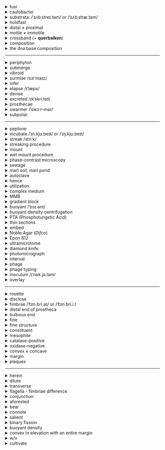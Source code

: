 <details>
  <summary>fusi</summary>
  <ul>
    <li>spindle</li>
  </ul>
</details>

<details>
  <summary>caulobacter</summary>
  <ul>
    <li>caulo: stalk, stem (<i>cauliflower</i> (<i>caulis</i>: stem))</li>
    <li>bacter: small rod, bacterium</li>
    <li>This bacterium is often used in microbiology and evolutionary studies due to its asymmetric cell division and adaptability to low-nutrient environments.</li>
  </ul>
</details>

<details>
  <summary>substrata: /ˈsʌbˌstreɪ.təm/ or /ˈsʌbˌstræ.təm/</summary>
  <ul>
    <li>sub: under</li>
    <li>strata: something spread out underneath</li>
    <li>In microbiology, substrata play a crucial role in the study of adhesion, biofilm formation, and bacterial colonization.</li>
    <li>Yes, substrata can refer to both a <b>substance</b> and a <b>layer</b>, depending on the context.</li>
  </ul>
</details>

<details>
  <summary>holdfast</summary>
  <ul>
    <li>firmly fixed grip</li>
    <li>In microbiology, a <b>holdfast</b> is a specialized adhesive structure (organelle-like part) found at the distal tip of the stalk or prostheca of bacteria like <i>Caulobacter</i> and <i>Prosthecobacter fusiformis</i>. It enables the bacteria to attach to various substrata, aiding in colonization and survival in nutrient-poor environments.</li>
    <li>To colonize solid substrates, bacteria often deploy dedicated adhesins that facilitate attachment to surfaces. <i>Caulobacter crescentus</i> initiates surface colonization by secreting a <b>carbohydrate-based adhesin</b> called the holdfast.</li>
  </ul>
</details>

<details>
  <summary>distal ≠ proximal</summary>
  <ul>
    <li>dis: apart</li>
    <li>stare: stand</li>
    <li>In the context of microbiology, the term <b>distal</b> refers to the part of a structure that is farthest from the main body or point of attachment. For example, in <i>Prosthecobacter fusiformis</i>, the <b>holdfast</b> is located at the <b>distal tip</b> of the prostheca.</li>
    <li>In contrast, <b>proximal</b> refers to a location closer to the point of origin or attachment.</li>
  </ul>
</details>

<details>
  <summary>motile ≠ immotile</summary>
  <ul>
    <li>movere: to move</li>
    <li>capable of movement</li>
    <li>In microbiology, motile organisms can propel themselves through liquid environments. For example, some species of <i>Caulobacter</i> produce <b>motile</b> daughter cells (called swarmers) that swim using a flagellum before they settle and form a stalk.</li>
  </ul>
</details>

<details>
  <summary>crossband (= <b>querbalken</b>)</summary>
  <ul>
    <li>cross: transverse</li>
    <li>band: strip</li>
    <li><b>Crossbands</b> are transverse structures or rings found within the stalks (prosthecae) of bacteria in the genus <i>Caulobacter</i> and <i>Asticcacaulis</i>. These bands provide structural reinforcement and are characteristic of certain genera.</li>
    <li>In contrast, <i>Prosthecobacter fusiformis</i> lacks these crossband structures, which helps distinguish it from other caulobacter-like bacteria.</li>
  </ul>
  <img src="https://github.com/user-attachments/assets/6a861a6b-c702-40e3-9f1d-a55c41560423" alt="Crossband Structure" width="500">
</details>

<details>
  <summary>composition</summary>
  <ul>
    <li>com: together</li>
    <li>ponere: to place</li>
  </ul>
</details>

<details>
  <summary>the dna base composition</summary>
  <ul>
    <li><b>G+C content</b>.</li>
  </ul>
</details>

---

<details>
  <summary>periphyton</summary>
  <ul>
    <li>peri: around</li>
    <li>phyton: plant</li>
    <li>Essentially means "plants that grow around or attached to surfaces."</li>
    <li>A complex mixture of algae, cyanobacteria, heterotrophic microbes, and detritus that is attached to submerged surfaces in most aquatic ecosystems. These communities play a critical role in the primary production and nutrient cycling of water bodies.</li>
  </ul>
</details>

<details>
  <summary>submerge</summary>
  <ul>
    <li>sub: under</li>
    <li>merge: to plunge, dip, sink</li>
    <li>In microbiology, <b>submerge</b> might refer to immersing bacterial cultures, substrates, or samples in liquid media for growth, testing, or observation.</li>
    <li><b>Persian:</b> غوطه‌ور کردن (Ghoṭe-var kardan)</li>
    <li><b>Turkish:</b> Daldırmak / Suya batırmak</li>
    <li><b>Norwegian:</b> Senke / Dykke ned</li>
    <li><b>German:</b> Untertauchen</li>
  </ul>
</details>

<details>
  <summary>vibroid</summary>
  <ul>
    <li>vibrio: to vibrate or quiver</li>
    <li>oid: resembling</li>
    <li>So it means it looks like a bacteria with a curved flagellum.</li>
    <li><b>Vibroid</b> is an adjective used to describe something that is curved or comma-shaped, often applied in microbiology to refer to bacteria that resemble the genus <i>Vibrio</i>. These bacteria are typically rod-shaped with a slight curve, resembling a comma.</li>
  </ul>
</details>

<details>
  <summary>surmise /sɜrˈmaɪz/</summary>
  <ul>
    <li>To infer or guess something without definite evidence.</li>
    <li><b>Persian:</b> حدس زده (Hads zadeh)</li>
    <li><b>Turkish:</b> Tahmin etti</li>
    <li><b>Norwegian:</b> Antatt</li>
    <li><b>German:</b> Vermutet</li>
  </ul>
</details>

<details>
  <summary>infer</summary>
  <ul>
    <li>To deduce or conclude information from evidence and reasoning rather than from explicit statements.</li>
    <li><b>Persian:</b> استنباط کردن (Estenbat kardan)</li>
    <li><b>Turkish:</b> Çıkarmak</li>
    <li><b>Norwegian:</b> Utlede</li>
    <li><b>German:</b> Folgern</li>
  </ul>
</details>

<details>
  <summary>elapse /ɪˈlæps/</summary>
  <ul>
    <li>To pass or slip by, typically referring to time.</li>
    <li><b>Persian:</b> سپری شدن (Separi shodan)</li>
    <li><b>Turkish:</b> Geçmek</li>
    <li><b>Norwegian:</b> Forløpe</li>
    <li><b>German:</b> Vergehen</li>
  </ul>
</details>

<details>
  <summary>devise</summary>
  <ul>
    <li>To plan, invent, or design something carefully or thoughtfully.</li>
    <li><b>Persian:</b> تدبیر کردن (Tadbir kardan) / ابداع کردن (Ebdah kardan)</li>
    <li><b>Turkish:</b> Tasarlamak</li>
    <li><b>Norwegian:</b> Utforme</li>
    <li><b>German:</b> Entwickeln</li>
  </ul>
</details>

<details>
  <summary>excreted /ɪkˈskriːtɪd/</summary>
  <ul>
    <li>(<b>excrete</b>) To eliminate or expel waste or unwanted substances from the body, typically through a biological process such as sweating, urination, or defecation.</li>
    <li><b>Persian:</b> دفع شده (Daf' shodeh)</li>
    <li><b>Turkish:</b> Salgılandı / Atıldı</li>
    <li><b>Norwegian:</b> Utskilt</li>
    <li><b>German:</b> Ausgeschieden</li>
  </ul>
</details>

<details>
  <summary>prosthecae</summary>
  <ul>
    <li>The <b>stalk</b> being described is likely a type of <b>prostheca</b>—a cellular extension found in certain bacteria. Prosthecae are distinct from structures formed by secretion or excretion in that they are <b>integral extensions of the cell membrane and cytoplasm</b>, rather than extracellular byproducts.</li>
    <li><b>Prosthecae</b> (plural of <b>prostheca</b>) are defined as cellular extensions or appendages produced by some prokaryotes, such as <i>Caulobacter</i> and other bacteria in the Alphaproteobacteria class. These structures are unique in that they are <b>integral outgrowths of the cell</b>, formed from the cytoplasm, cell membrane, and often the cell wall, rather than being secreted or excreted extracellular products.</li>
  </ul>
  <ol>
    <li><b>Structure:</b> Prosthecae are continuous with the <b>cell membrane</b> and cytoplasm, making them part of the cellular body.</li>
    <li><b>Function:</b>
      <ul>
        <li>They increase the surface area of the cell, aiding in nutrient absorption.</li>
        <li>They may play a role in attachment to surfaces or environmental interactions.</li>
        <li>In some species, they are involved in reproduction or maintaining buoyancy.</li>
      </ul>
    </li>
  </ol>
</details>

<details>
  <summary>swarmer /ˈswɔːr-mər/</summary>
  <ul>
    <li>Derived from the verb <b>swarm</b>, meaning to move in a large group or to move energetically or busily.</li>
    <li><b>Swarmer</b> is a noun used in microbiology to describe a specific type of <b>motile cell</b>, often seen in the life cycles of certain bacteria and protists. In the bacterial context, swarmers are motile cells with flagella that allow them to move actively, typically playing roles in colonization, dispersal, or reproduction.</li>
  </ul>
</details>

<details>
  <summary>subpolar</summary>
  <ul>
    <li>sub: under</li>
    <li>polar: relating to the poles</li>
    <li><b>Subpolar flagella</b> are located close to, but not at, the absolute poles of a bacterium. Instead of being at the extreme tip of the cell, they are slightly off-center from the poles.</li>
    <li>Subpolar flagella provide different swimming dynamics compared to strictly polar flagella, potentially allowing the bacterium to maneuver more effectively in its environment.</li>
  </ul>
</details>

---

<details>
  <summary>peptone</summary>
  <ul>
    <li>Peptone refers to a mixture of water-soluble protein fragments, primarily polypeptides and amino acids, obtained by partial hydrolysis of proteins, typically used as a nutrient source in microbiological culture media.</li>
  </ul>
</details>

<details>
  <summary>incubate /ˈɪn.kjʊ.beɪt/ or /ˈɪŋ.kjʊ.beɪt/</summary>
  <ul>
    <li>The word "incubate" comes from the Latin <b>incubare</b>, meaning "to lie upon" or "to brood over," from <i>in-</i> (on, upon) + <i>cubare</i> (to lie down). It was first used in English in the mid-17th century, primarily in the context of birds sitting on eggs.</li>
  </ul>
  <b>Meaning:</b>
  <ol>
    <li>To keep something (e.g., eggs, cells, or microorganisms) in conditions suitable for hatching, growth, or development.</li>
    <li>To develop or foster an idea or plan gradually, often in secrecy or with care.</li>
  </ol>
</details>

<details>
  <summary>streak /striːk/</summary>
  <ul>
    <li><b>Persian:</b>
      <ul>
        <li><b>(Noun):</b> خط (<i>khat</i>), رگه (<i>rageh</i>)</li>
        <li><b>(Verb):</b> خط انداختن (<i>khat andâkhtan</i>), رگه‌دار کردن (<i>ragehdâr kardan</i>)</li>
      </ul>
    </li>
    <li><b>Turkish:</b>
      <ul>
        <li><b>(Noun):</b> çizgi, iz</li>
        <li><b>(Verb):</b> iz bırakmak, çizgi çizmek</li>
      </ul>
    </li>
    <li><b>Norwegian:</b>
      <ul>
        <li><b>(Noun):</b> strek, stripe</li>
        <li><b>(Verb):</b> streke, lage striper</li>
      </ul>
    </li>
    <li><b>German:</b>
      <ul>
        <li><b>(Noun):</b> Streifen, Strähne</li>
        <li><b>(Verb):</b> streifen, durchziehen</li>
      </ul>
    </li>
  </ul>
</details>

<details>
  <summary>streaking procedure</summary>
  <ul>
    <li>Streaking is a microbiological technique used to isolate and separate individual microbial cells from a mixture. It involves spreading a small amount of a microbial sample across the surface of a solid growth medium (agar plate) in a systematic manner. This allows individual cells to grow into distinct, isolated colonies.</li>
  </ul>
  <img src="https://github.com/user-attachments/assets/e88a25b1-c1d2-4424-996f-d0c70ba7d153" alt="Streaking Procedure" width="500">
</details>

<details>
  <summary>mount</summary>
  <ul>
    <li>Derived from Old English <b>munt</b>, from Latin <b>mons</b> (mountain, hill). The verb form developed in Middle English, influenced by Old French <b>monter</b>, meaning "to climb" or "to ascend," derived from Latin <b>montare</b> (to climb a mountain).</li>
  </ul>
  
  <b>Meanings:</b>
  <ol>
    <li><b>Verb:</b>
      <ul>
        <li><b>To climb or ascend:</b><br>
          Example: "She mounted the stairs quickly."
        </li>
        <li><b>To place or fix something in position:</b><br>
          Example: "The picture was mounted on the wall."
        </li>
        <li><b>To organize or initiate:</b><br>
          Example: "They mounted an expedition to explore the area."
        </li>
        <li><b>To increase or rise:</b><br>
          Example: "Costs continue to mount."
        </li>
      </ul>
    </li>
    <li><b>Noun:</b>
      <ul>
        <li><b>A hill or mountain:</b><br>
          Example: "Mount Everest is the tallest mountain in the world."
        </li>
        <li><b>A support or frame for holding something in place:</b><br>
          Example: "The gem was placed in a silver mount."
        </li>
        <li><b>A horse or animal for riding:</b><br>
          Example: "He saddled his mount before the journey."
        </li>
      </ul>
    </li>
  </ol>
</details>

<details>
  <summary>wet mount procedure</summary>
  <ul>
    <li>A wet mount involves placing a drop of liquid (e.g., water or broth) containing microorganisms onto a glass slide, covered with a cover slip. This keeps the organisms alive and in a natural state for observation.</li>
    <li>Procedure: 
      <br>Place a drop of water → Pick a small portion of the colony with a sterile loop → Mix with water → Cover with cover slip → Examine under a microscope.</li>
  </ul>
</details>

<details>
  <summary>phase-contrast microscopy</summary>
  <ul>
    <li>Enhances the contrast of transparent and colorless samples without the need for staining, making it easier to observe live organisms.</li>
  </ul>
</details>

<details>
  <summary>sewage</summary>
  <ul>
    <li><b>Persian:</b> فاضلاب (<i>fâzelâb</i>)</li>
    <li><b>Turkish:</b> kanalizasyon</li>
    <li><b>Norwegian:</b> kloakk</li>
    <li><b>German:</b> Abwasser</li>
  </ul>
</details>

<details>
  <summary>marl soil, marl pond</summary>
  <ul>
    <li>A type of soil or sediment that is a mixture of clay and calcium carbonate, often used as a fertilizer to improve agricultural land.</li>
  </ul>
</details>

<details>
  <summary>autoclave</summary>
  <ul>
    <li>High-pressure steam sterilization (typically at 121°C for 15-20 minutes).</li>
    <li>Used for heat-stable substances (e.g., agar, peptone).</li>
  </ul>
</details>

<details>
  <summary>hence</summary>
  <ul>
    <li><b>Persian:</b>
      <ul>
        <li>بنابراین (<i>banábarin</i>)</li>
        <li>از این رو (<i>az in roo</i>)</li>
      </ul>
    </li>
    <li><b>Turkish:</b>
      <ul>
        <li>bu yüzden, dolayısıyla</li>
      </ul>
    </li>
    <li><b>Norwegian:</b>
      <ul>
        <li>derfor, følgelig</li>
      </ul>
    </li>
    <li><b>German:</b>
      <ul>
        <li>daher, somit</li>
      </ul>
    </li>
  </ul>
</details>

<details>
  <summary>utilization</summary>
  <ul>
    <li><b>Persian:</b> استفاده (<i>estefâde</i>), بهره‌برداری (<i>bahrebardâri</i>)</li>
    <li><b>Turkish:</b> kullanım, yararlanma</li>
    <li><b>Norwegian:</b> utnyttelse, bruk</li>
    <li><b>German:</b> Nutzung, Verwertung</li>
  </ul>
</details>

<details>
  <summary>complex medium</summary>
  <ul>
    <li>In microbiology, a <b>complex medium</b> is a type of growth medium used to cultivate microorganisms. It contains a mix of nutrients derived from partially digested organic material, such as extracts from plants, yeast, or animals. Unlike defined media, the exact chemical composition of a complex medium is not precisely known.</li>
    <li><b>Nutrient-Rich:</b> Contains abundant nutrients to support the growth of a wide variety of microorganisms.</li>
    <li><b>Components:</b> Often includes:
      <ul>
        <li>Peptone (protein hydrolysate)</li>
        <li>Yeast extract</li>
        <li>Beef extract</li>
        <li>Agar (if solid medium)</li>
      </ul>
    </li>
    <li><b>Variable Composition:</b> The exact proportions of its components can vary depending on the source of the extracts.</li>
  </ul>
</details>

<details>
  <summary>MMB</summary>
  <ul>
    <li>Minimal Medium Broth</li>
    <li><b>Minimal Medium Broth:</b> A type of growth medium in microbiology containing only the essential nutrients required for the growth of microorganisms, typically used for studying metabolic pathways.</li>
  </ul>
</details>

<details>
  <summary>gradient block</summary>
  <ul>
    <li><b>Gradient:</b> A gradual change or variation in magnitude, position, or condition over a particular distance or range. (شیب)</li>
    <li><b>A gradient block</b> is a device or method used to expose microorganisms to a range of temperatures simultaneously.</li>
    <li>This setup allows researchers to test growth conditions efficiently over a continuous temperature spectrum.</li>
    <li><b>Purpose of the Experiment:</b>
      <ul>
        <li>To identify the <b>minimum, optimum,</b> and <b>maximum temperatures</b> for the growth of the tested organism.</li>
      </ul>
    </li>
    <li>This information helps classify the organism as:
      <ul>
        <li><b>Psychrophilic</b> (grows at low temperatures)</li>
        <li><b>Mesophilic</b> (grows at moderate temperatures)</li>
        <li><b>Thermophilic</b> (grows at high temperatures)</li>
      </ul>
    </li>
  </ul>
</details>

<details>
  <summary>buoyant /ˈbɔɪ.ənt/</summary>
  <ul>
    <li>Able to float or rise in a fluid (liquid or gas) due to lower density or an upward force.</li>
  </ul>
</details>

<details>
  <summary>buoyant-density centrifugation</summary>
  <ul>
    <li>Buoyant density centrifugation is a laboratory technique used to separate molecules, organelles, or cells based on their density. It involves spinning a sample in a centrifuge with a density gradient medium, such as cesium chloride (<b>CsCl</b>) or sucrose, until components settle at their characteristic buoyant density.</li>
  </ul>
</details>

<details>
  <summary>PTA (Phosphotungstic Acid)</summary>
  <ul>
    <li>A chemical compound often used as a staining agent in electron microscopy or for protein precipitation. (<b>W:</b> tungsten)</li>
  </ul>
  <img src="https://github.com/user-attachments/assets/feda1a62-4e61-46f1-84b8-bcc19057ee21" alt="Phosphotungstic Acid Structure" width="500">
</details>

<details>
  <summary>thin sections</summary>
  <ul>
    <li>Thin sections are ultra-thin slices of biological material (e.g., cells or tissues) prepared for <b>electron microscopy</b> or <b>light microscopy</b>.</li>
  </ul>
</details>

<details>
  <summary>embed</summary>
  <ul>
    <li><b>Persian:</b>
      <ul>
        <li>فروبردن (<i>foroo bordan</i>), جای‌گذاری کردن (<i>jâygâzâri kardan</i>)</li>
      </ul>
    </li>
    <li><b>Turkish:</b>
      <ul>
        <li>gömnek, yerleştirmek</li>
      </ul>
    </li>
    <li><b>Norwegian:</b>
      <ul>
        <li>integrere, innfelle</li>
      </ul>
    </li>
    <li><b>German:</b>
      <ul>
        <li>einbetten, einfügen</li>
      </ul>
    </li>
  </ul>
</details>

<details>
  <summary>Noble Agar (<i>Difco</i>)</summary>
  <ul>
    <li><b>Noble Agar</b> is a high-purity agar product manufactured by <b>Difco Laboratories</b>, often used in microbiology, molecular biology, and biochemistry applications. It is specifically refined for purposes where minimal impurities and inhibitory substances are required.</li>
  </ul>
</details>

<details>
  <summary>Epon 812</summary>
  <ul>
    <li><b>Epon 812</b> is a type of <b>epoxy resin</b> commonly used as an embedding medium in electron microscopy. Its high mechanical stability, transparency, and compatibility with biological samples make it ideal for preparing ultra-thin sections for high-resolution imaging.</li>
  </ul>
</details>

<details>
  <summary>ultramicrotome</summary>
  <ul>
    <li>ultra: beyond</li>
    <li>micro: small</li>
    <li>-tome:</li>
    <li>cutting, slice</li>
    <li>An instrument for cutting extremely small or thin slices.</li>
  </ul>
  <p>An <b>ultramicrotome</b> is a precision instrument used to cut extremely thin sections of samples for analysis under a <b>transmission electron microscope (TEM)</b> or a <b>light microscope</b>. It is commonly used in fields like cell biology, materials science, and histology.</p>
</details>

<details>
  <summary>diamond knife</summary>
  <ul>
    <li>A <b>diamond knife</b> is a precision cutting tool used in applications requiring extremely thin and accurate sections. It is primarily employed in <b>electron microscopy</b>, <b>ultramicrotomy</b>, and <b>eye surgery</b> due to its durability, sharpness, and ability to create ultra-thin slices.</li>
  </ul>
</details>

<details>
  <summary>photomicrograph</summary>
  <ul>
    <li>A <b>photomicrograph</b> is a photograph taken through a microscope to capture detailed images of a specimen or microscopic structures. It is commonly used in scientific research, medicine, and education to document and analyze minute details not visible to the naked eye.</li>
    <li>Components:
      <ul>
        <li>photo: light</li>
        <li>micro: small</li>
        <li>graph: to record, to write</li>
      </ul>
    </li>
  </ul>
</details>

<details>
  <summary>interval</summary>
  <ul>
    <li>A space or period between two points, events, or objects.</li>
    <li>Components:
      <ul>
        <li>inter: between</li>
        <li>vallum: wall (space between two walls)</li>
      </ul>
    </li>
    <li><b>Persian:</b>
      <ul>
        <li>فاصله (<i>fâseleh</i>), بازه (<i>bâzeh</i>)</li>
      </ul>
    </li>
    <li><b>Turkish:</b>
      <ul>
        <li>aralık, süre</li>
      </ul>
    </li>
    <li><b>Norwegian:</b>
      <ul>
        <li>intervall, pause</li>
      </ul>
    </li>
    <li><b>German:</b>
      <ul>
        <li>Intervall, Pause</li>
      </ul>
    </li>
  </ul>
</details>

<details>
  <summary>phage</summary>
  <ul>
    <li>Derived from the Greek word <b>φαγεῖν (phagein)</b>, meaning "to eat" or "to devour." The term was coined in the early 20th century as part of the word <b>bacteriophage</b>, meaning "bacteria eater."</li>
  </ul>
</details>

<details>
  <summary>phage typing</summary>
  <ul>
    <li><b>Phage typing</b> is a method used to classify bacteria based on their susceptibility to infection by specific <b>bacteriophages</b> (phages). It is a highly specific technique often used in microbiology to identify bacterial strains or types within a species.</li>
  </ul>
</details>

<details>
  <summary>inoculum /ɪˈnɒk.jə.ləm/</summary>
  <ul>
    <li>The inoculum is the microbial sample (e.g., bacteria or yeast) transferred into a growth medium to start a culture.</li>
    <li>Refers specifically to the material <b>intentionally introduced</b> into a culture medium, host, or environment to initiate growth or reaction.</li>
    <li>Emphasis is on its <b>functional purpose</b> (to start a process, such as microbial growth or fermentation).</li>
    <li><b>Example:</b>
      <ul>
        <li>"The inoculum of <i>E. coli</i> was added to the broth."</li>
      </ul>
    </li>
    <li><b>Persian:</b> مایه تلقیح (<i>mâyeh talqîh</i>)</li>
    <li><b>Turkish:</b> inokulum</li>
    <li><b>Norwegian:</b> inokulum</li>
    <li><b>German:</b> Inokulum</li>
  </ul>
</details>

<details>
  <summary>overlay</summary>
  <ul>
    <li><b>Persian:</b>
      <ul>
        <li>روکش (<i>rokesh</i>), پوشش (<i>pooshesh</i>)</li>
      </ul>
    </li>
    <li><b>Turkish:</b>
      <ul>
        <li>kaplama, örtü</li>
      </ul>
    </li>
    <li><b>Norwegian:</b>
      <ul>
        <li>overlegg, overflatebelegg</li>
      </ul>
    </li>
    <li><b>German:</b>
      <ul>
        <li>Überzug, Überlagerung</li>
      </ul>
    </li>
  </ul>
</details>

---

<details>
  <summary>rosette</summary>
  <ul>
    <li>A <b>rosette</b> refers to a circular or radial arrangement of parts resembling the shape of a rose. The term is used in various fields, including biology, microbiology, medicine, and engineering.</li>
    <li><b>Persian:</b>
      <ul>
        <li>گل‌چین (<i>gol-chin</i>), رزت (<i>rozet</i>)</li>
      </ul>
    </li>
    <li><b>Turkish:</b>
      <ul>
        <li>rozet, çiçek desenli düzen</li>
      </ul>
    </li>
    <li><b>Norwegian:</b>
      <ul>
        <li>rosett</li>
      </ul>
    </li>
    <li><b>German:</b>
      <ul>
        <li>Rosette</li>
      </ul>
    </li>
  </ul>
</details>

<details>
  <summary>disclose</summary>
  <ul>
    <li>The term <b>disclosed</b> refers to the act of revealing, uncovering, or making something known, especially information that was previously hidden, secret, or unknown.</li>
  </ul>
</details>

<details>
  <summary>fimbrae /ˈfɪm.bri.aɪ/ or /ˈfɪm.bri.iː/</summary>
  <ul>
    <li><b>Persian:</b> تاجکچه‌ها (<i>tâjakcheh-hâ</i>)</li>
    <li><b>Turkish:</b> fimbrialar</li>
    <li><b>Norwegian:</b> fimbriae</li>
    <li><b>German:</b> Fimbrien</li>
  </ul>
  <img src="https://github.com/user-attachments/assets/b94c33a6-39ef-4313-8a7c-fcddc030293b" alt="Fimbriae Structure" width="600">
</details>

<details>
  <summary>distal end of prostheca</summary>
  <ul>
    <li>Farthest point of this structure from its point of attachment.</li>
    <li>The <b>holdfast</b> is located at the distal end of prostheca.</li>
  </ul>
  <img src="https://github.com/user-attachments/assets/4b7e66ec-71a5-4183-8a9c-7786d12654f1" alt="Distal end of prostheca" width="400">
</details>

<details>
  <summary>bulbous end</summary>
  <img src="https://github.com/user-attachments/assets/586911ff-aeca-4579-b62c-5f5c219fe91d" alt="Bulbous End" width="400">
</details>

<details>
  <summary>fine</summary>
  <h3>Definition:</h3>
  <p>The word <b>fine</b> has multiple meanings depending on the context, including descriptions of quality, monetary penalties, or something being delicate or thin.</p>
  
  <h3>Etymology:</h3>
  <ul>
    <li>Derived from Old French <b>fin</b> ("end" or "conclusion"), from Latin <b>finis</b> ("end" or "boundary").</li>
    <li>The meaning evolved to include concepts of "refinement" and "excellence."</li>
  </ul>
</details>

<details>
  <summary>fine structure</summary>
  <p>The term <b>fine structure</b> refers to detailed and intricate patterns, levels, or divisions observed in various fields, such as physics, biology, or material science. It often describes structures that are smaller or more detailed than the coarse or general structure.</p>
</details>

<details>
  <summary>constituent</summary>
  <p>A <b>constituent</b> is a component, part, or element that makes up a whole.</p>
</details>

<details>
  <summary>mesophile</summary>
  <p>(Not to be mistaken with <i>mesophyll</i>)</p>
  <p>A <b>mesophile</b> is a microorganism (bacteria, fungi, or archaea) that grows best in <b>moderate temperature ranges</b>, typically between <b>20°C and 45°C</b> (68°F to 113°F). Mesophiles are the most common type of microorganisms found in nature.</p>
</details>

<details>
  <summary>catalase-positive</summary>
  <p><b>Catalase-positive</b> refers to organisms, particularly <b>bacteria</b>, that produce the enzyme <b>catalase</b>. This enzyme catalyzes the decomposition of <b>hydrogen peroxide (H₂O₂)</b> into <b>water (H₂O)</b> and <b>oxygen (O₂)</b>, which protects cells from oxidative damage caused by reactive oxygen species.</p>
</details>

<details>
  <summary>oxidase-negative</summary>
  <p><b>Oxidase-negative</b> refers to organisms, particularly <b>bacteria</b>, that do not produce the enzyme <b>cytochrome c oxidase</b>. This enzyme is part of the electron transport chain and plays a role in the transfer of electrons to oxygen during aerobic respiration.</p>
  <ul>
    <li>Oxidase-negative bacteria may still use oxygen but lack cytochrome c oxidase, relying on different enzymes in their electron transport chain.</li>
  </ul>
</details>

<details>
  <summary>convex ≠ concave</summary>
  <img src="https://github.com/user-attachments/assets/8f332f3d-de88-42bb-a3b5-4a7aad0c7238" alt="Convex vs Concave" width="400">
</details>

<details>
  <summary>margin</summary>
  <p>A <b>margin</b> is the edge or boundary of an object, surface, or space. It can refer to the outermost limit of a structure in scientific and biological contexts.</p>
</details>

<details>
  <summary>plaques</summary>
  <p>In microbiology, <b>plaques</b> refer to <b>clear zones</b> that appear on a lawn of bacterial cells when they are infected and lysed by bacteriophages (viruses that infect bacteria). Each plaque corresponds to an area where a single phage has infected a bacterial cell and its descendants have lysed neighboring cells.</p>
</details>

---

<details>
  <summary>herein</summary>
  <p><b>Herein</b> means "in this place" or "in this document/context." It is often used in formal writing or legal contexts.</p>
</details>

<details>
  <summary>dilute</summary>
  <p><b>Dilute</b> means to make a substance thinner or weaker by adding another substance, usually a liquid.</p>
</details>

<details>
  <summary>transverse</summary>
  <p><b>Transverse</b> refers to something oriented at a right angle to a main axis or direction, often used in scientific and anatomical contexts.</p>
</details>

<details>
  <summary>flagella - fimbriae difference</summary>
  <ul>
    <li><strong>Flagella:</strong></li>
    <ul>
      <li>Long, whip-like appendages that enable motility in certain bacteria, allowing them to move toward or away from stimuli (chemotaxis or phototaxis).</li>
      <li>Example: Found in motile bacteria like <em>Escherichia coli</em>.</li>
    </ul>
    <li><strong>Fimbriae:</strong></li>
    <ul>
      <li>Short, hair-like structures that help bacteria adhere to surfaces, host tissues, or each other. They play a crucial role in biofilm formation and colonization but are not used for motility.</li>
      <li>Example: Found in bacteria like <em>Neisseria gonorrhoeae</em>.</li>
    </ul>
    <li><strong>Comparison Table:</strong></li>
  </ul>
  <table>
    <tr>
      <th>Feature</th>
      <th>Flagella</th>
      <th>Fimbriae</th>
    </tr>
    <tr>
      <td><strong>Function</strong></td>
      <td>Movement</td>
      <td>Attachment</td>
    </tr>
    <tr>
      <td><strong>Size</strong></td>
      <td>Long (up to micrometers)</td>
      <td>Short (&lt;1 µm)</td>
    </tr>
    <tr>
      <td><strong>Number</strong></td>
      <td>Few (1-10)</td>
      <td>Many (hundreds)</td>
    </tr>
    <tr>
      <td><strong>Structure</strong></td>
      <td>Basal body, hook, filament</td>
      <td>Protein <em>pilin</em></td>
    </tr>
    <tr>
      <td><strong>Presence</strong></td>
      <td>Gram-positive and negative</td>
      <td>Mainly Gram-negative</td>
    </tr>
  </table>
</details>

<details>
  <summary>conjunction</summary>
  <ul>
    <li>persian: پیوند (peyvand) or حرف ربط (harf-e rabt) for the grammatical term</li>
    <li>turkish: bağlaç (for grammar) or birleşme (general sense)</li>
    <li>norwegian: konjunksjon</li>
    <li>german: Konjunktion</li>
  </ul>
</details>

<details>
  <summary>aforested</summary>
  <ul>
    <li>persian: مذکور فوق (mazkoor-e fowq)</li>
    <li>turkish: yukarıda belirtilen</li>
    <li>norwegian: ovennevnte</li>
    <li>german: obengenannt</li>
  </ul>
</details>

<details>
  <summary>bear</summary>
  <ul>
    <li>relation or connection: ارتباط (ertebat)</li>
    <li>posture: حالت (halat)</li>
    <li>direction: جهت (jahat)</li>
    <li>mechanical: یاتاقان (yataghan)</li>
  </ul>
</details>

<details>
  <summary>connote</summary>
  <ul>
    <li>persian: توانایی دلالت داشتن (tavanayi-e delalat dashtan)</li>
    <li>turkish: ima edebilmek</li>
    <li>norwegian: kunne konnotere</li>
    <li>german: konnotieren können</li>
  </ul>
</details>

<details>
  <summary>salient</summary>
  <ul>
    <li>persian: برجسته</li>
    <li>turkish: belirgin</li>
    <li>norwegian: fremtredende</li>
    <li>german: hervorstechend</li>
  </ul>
</details>

<details>
  <summary>binary fission</summary>
  <ul>
    <li>a method of asexual reproduction where an organism divides into two or more parts, each developing into a separate organism (e.g., in bacteria or protozoa).</li>
  </ul>
</details>

<details>
  <summary>buoyant density</summary>
  <ul>
    <li>buoyant density refers to the density of a substance, such as a cell, organelle, or molecule, at which it will float or sink in a medium under the influence of buoyant forces.</li>
    <li>this property is often used in <strong>density gradient centrifugation</strong> to separate biological materials like dna, rna, proteins, or cellular components based on their unique densities.</li>
  </ul>
</details>

<details>
  <summary>convex in elevation with an entire margin</summary>
  <img src="https://github.com/user-attachments/assets/948bdfbb-921e-4de2-8a18-8288dc532151" alt="convex in elevation with an entire margin">
</details>

<details>
  <summary>w/v</summary>
  <ul>
    <li>weight/volume</li>
  </ul>
</details>

<details>
  <summary>cultivate</summary>
  <ul>
    <li>from latin <em>cultivatus</em>, past participle of <em>cultivare</em> ("to till, cultivate"), from <em>cultus</em> ("cultivated, tilled, cared for"), from <em>colere</em> ("to tend, inhabit, worship").</li>
    <li><strong>related words from the same root:</strong></li>
    <ul>
      <li><strong>culture</strong> (from latin <em>cultūra</em> – "the process of cultivating, care, education")</li>
      <li><strong>colony</strong> (from latin <em>colōnia</em> – "settlement, farm, cultivated land")</li>
      <li><strong>cult</strong> (from latin <em>cultus</em> – "care, adoration, worship")</li>
      <li><strong>agriculture</strong> (from latin <em>agri-</em> "field" + <em>cultūra</em> "cultivation")</li>
    </ul>
    <li><strong>to prepare and work on</strong> land for growing crops or plants.
      <ul><li><em>example:</em> farmers cultivate the land before planting seeds.</li></ul>
    </li>
    <li><strong>to nurture and improve</strong> something through care, effort, and practice.
      <ul><li><em>example:</em> she cultivated a deep understanding of microbiology.</li></ul>
    </li>
    <li><strong>to develop relationships</strong> by fostering connections.
      <ul><li><em>example:</em> he cultivated friendships with researchers in his field.</li></ul>
    </li>
    <li><strong>to refine or enhance</strong> qualities, skills, or habits.
      <ul><li><em>example:</em> reading every day helps cultivate a strong vocabulary.</li></ul>
    </li>
    <li><strong>persian:</strong> پرورش دادن (parvaresh dâdan), کشت کردن (kesht kardan)</li>
    <li><strong>turkish:</strong> yetiştirmek, geliştirmek</li>
    <li><strong>norwegian:</strong> dyrke, utvikle</li>
    <li><strong>german:</strong> kultivieren, pflegen, fördern</li>
  </ul>
</details>














